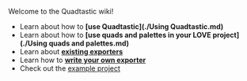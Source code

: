 Welcome to the Quadtastic wiki!

 - Learn about how to **[use Quadtastic](./Using Quadtastic.md)**
 - Learn about how to **[use quads and palettes in your LOVE project](./Using quads and palettes.md)**
 - Learn about [**existing exporters**](/Exporters/README.md)
 - Learn how to **[write your own exporter](./Exporters.md)**
 - Check out the [example project](/example/)